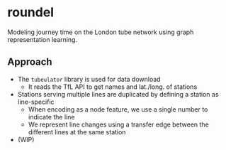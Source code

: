 # roundel

Modeling journey time on the London tube network using graph representation learning.

## Approach

- The `tubeulator` library is used for data download
  - It reads the TfL API to get names and lat./long. of stations
- Stations serving multiple lines are duplicated by defining a station as line-specific
  - When encoding as a node feature, we use a single number to indicate the line
  - We represent line changes using a transfer edge between the different lines at
    the same station
- (WIP)
